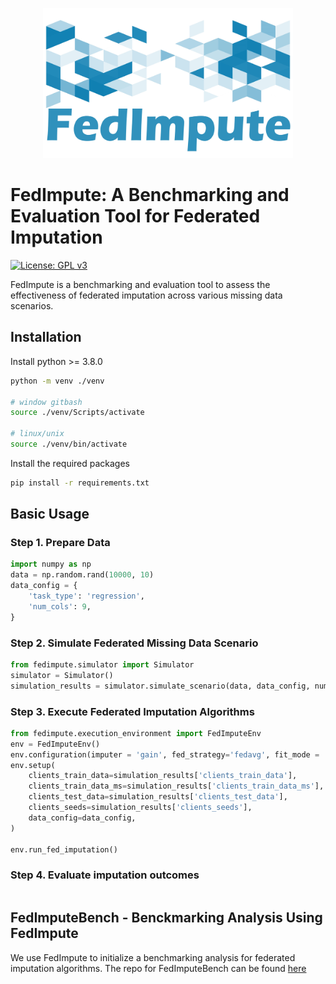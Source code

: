 
<p align="center"><img src="docs/icon.jpg" width="400" height="240"></p>

# FedImpute: A Benchmarking and Evaluation Tool for Federated Imputation

[![License: GPL v3](https://img.shields.io/badge/License-GPLv3-blue.svg)](https://www.gnu.org/licenses/gpl-3.0)

FedImpute is a benchmarking and evaluation tool to assess the effectiveness of federated imputation across various missing data scenarios. 

## Installation
Install python >= 3.8.0
```bash
python -m venv ./venv

# window gitbash
source ./venv/Scripts/activate

# linux/unix
source ./venv/bin/activate
```
Install the required packages
```bash
pip install -r requirements.txt
```
## Basic Usage

### Step 1. Prepare Data
```python
import numpy as np
data = np.random.rand(10000, 10)
data_config = {
    'task_type': 'regression',
    'num_cols': 9,
}
```

### Step 2. Simulate Federated Missing Data Scenario
```python
from fedimpute.simulator import Simulator
simulator = Simulator()
simulation_results = simulator.simulate_scenario(data, data_config, num_clients = 10, dp_strategy='iid-even', ms_mech_type='mcar')
```

### Step 3. Execute Federated Imputation Algorithms
```python
from fedimpute.execution_environment import FedImputeEnv
env = FedImputeEnv()
env.configuration(imputer = 'gain', fed_strategy='fedavg', fit_mode = 'fed')
env.setup(
    clients_train_data=simulation_results['clients_train_data'],
    clients_train_data_ms=simulation_results['clients_train_data_ms'],
    clients_test_data=simulation_results['clients_test_data'],
    clients_seeds=simulation_results['clients_seeds'],
    data_config=data_config,
)

env.run_fed_imputation()
```
### Step 4. Evaluate imputation outcomes
```python
```

## FedImputeBench - Benckmarking Analysis Using FedImpute

We use FedImpute to initialize a benchmarking analysis for federated imputation algorithms. The repo for FedImputeBench can be found [here](https://github.com/sitaomin1994/FedImputeBench)